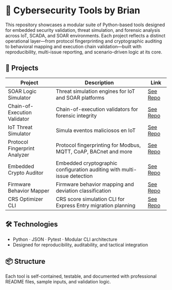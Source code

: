 # 🧰 Cybersecurity Tools by Brian

This repository showcases a modular suite of Python-based tools designed for embedded security validation, threat simulation, and forensic analysis across IoT, SCADA, and SOAR environments.
Each project reflects a distinct operational layer—from protocol fingerprinting and cryptographic auditing to behavioral mapping and execution chain validation—built with reproducibility, multi-issue reporting, and scenario-driven logic at its core.

## 🔐 Projects

| Project | Description | Link |
|----------|-------------|--------|
| SOAR Logic Simulator | Threat simulation engines for IoT and SOAR platforms | [See Repo](https://github.com/Bripococo/soar-logic-simulator) |
| Chain-of-Execution Validator | Chain-of-execution validators for forensic integrity | [See Repo](https://github.com/Bripococo/chain-execution-validator) |
| IoT Threat Simulator | Simula eventos maliciosos en IoT | [See Repo](https://github.com/Bripococo/iot-threat-simulator) |
| Protocol Fingerprint Analyzer | Protocol fingerprinting for Modbus, MQTT, CoAP, BACnet and more | [See Repo](https://github.com/Bripococo/protocol-fingerprint-analyzer) |
| Embedded Crypto Auditor | Embedded cryptographic configuration auditing with multi-issue detection | [See Repo](https://github.com/Bripococo/embedded-crypto-auditor) |
| Firmware Behavior Mapper | Firmware behavior mapping and deviation classification | [See Repo](https://github.com/Bripococo/firmware-behavior-mapper) |
| CRS Optimizer CLI | CRS score simulation CLI for Express Entry migration planning | [See Repo](https://github.com/Bripococo/crs-optimizer-cli) |

## 🛠️ Technologies
- Python · JSON · Pytest · Modular CLI architecture
- Designed for reproducibility, auditability, and tactical integration

##  📦 Structure
Each tool is self-contained, testable, and documented with professional README files, sample inputs, and validation logic.

